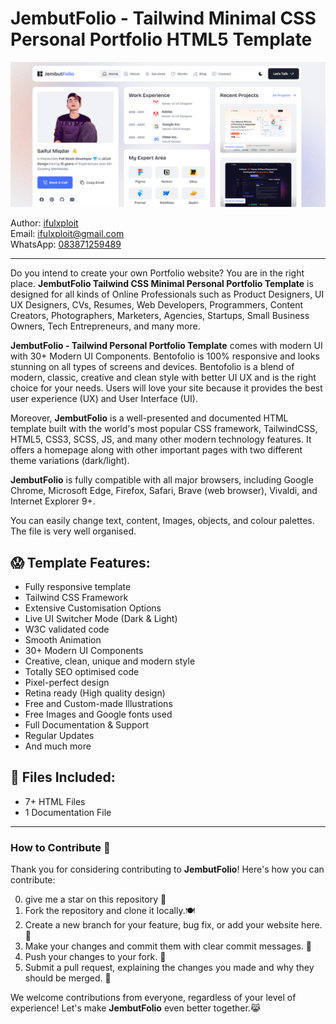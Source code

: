 # JembutFolio - Tailwind Minimal CSS Personal Portfolio HTML5 Template
![JembutFolio - Tailwind Minimal CSS Personal Portfolio HTML5 Template](Screenshot.png)

Author: [ifulxploit](saifulmiqdar.vercel.app)  
Email: [ifulxploit@gmail.com](mailto:ifulxploit@gmail.com)  
WhatsApp: [083871259489](https://wa.me/6283871259489)  

---

Do you intend to create your own Portfolio website? You are in the right place. **JembutFolio Tailwind CSS Minimal Personal Portfolio Template** is designed for all kinds of Online Professionals such as Product Designers, UI UX Designers, CVs, Resumes, Web Developers, Programmers, Content Creators, Photographers, Marketers, Agencies, Startups, Small Business Owners, Tech Entrepreneurs, and many more.

**JembutFolio - Tailwind Personal Portfolio Template** comes with modern UI with 30+ Modern UI Components. Bentofolio is 100% responsive and looks stunning on all types of screens and devices. Bentofolio is a blend of modern, classic, creative and clean style with better UI UX and is the right choice for your needs. Users will love your site because it provides the best user experience (UX) and User Interface (UI).

Moreover, **JembutFolio** is a well-presented and documented HTML template built with the world's most popular CSS framework, TailwindCSS, HTML5, CSS3, SCSS, JS, and many other modern technology features. It offers a homepage along with other important pages with two different theme variations (dark/light).

**JembutFolio** is fully compatible with all major browsers, including Google Chrome, Microsoft Edge, Firefox, Safari, Brave (web browser), Vivaldi, and Internet Explorer 9+.

You can easily change text, content, Images, objects, and colour palettes. The file is very well organised.

## 😱 Template Features:
- Fully responsive template
- Tailwind CSS Framework
- Extensive Customisation Options
- Live UI Switcher Mode (Dark & Light)
- W3C validated code
- Smooth Animation
- 30+ Modern UI Components
- Creative, clean, unique and modern style
- Totally SEO optimised code
- Pixel-perfect design
- Retina ready (High quality design)
- Free and Custom-made Illustrations
- Free Images and Google fonts used
- Full Documentation & Support
- Regular Updates
- And much more

## 📂 Files Included:
- 7+ HTML Files 
- 1 Documentation File

---

### How to Contribute 🚀
Thank you for considering contributing to **JembutFolio**! Here's how you can contribute:

0. give me a star on this repository 💫
1. Fork the repository and clone it locally.🍽️
2. Create a new branch for your feature, bug fix, or add your website here. 🌿
3. Make your changes and commit them with clear commit messages. 💌
4. Push your changes to your fork. 🫸
5. Submit a pull request, explaining the changes you made and why they should be merged. 💞

We welcome contributions from everyone, regardless of your level of experience! Let's make **JembutFolio** even better together.😹
